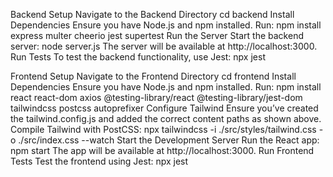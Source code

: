 Backend Setup
Navigate to the Backend Directory
cd backend
Install Dependencies Ensure you have Node.js and npm installed. Run:
npm install express multer cheerio jest supertest
Run the Server Start the backend server:
node server.js
The server will be available at http://localhost:3000.
Run Tests To test the backend functionality, use Jest:
npx jest



Frontend Setup
Navigate to the Frontend Directory
cd frontend
Install Dependencies Ensure you have Node.js and npm installed. Run:
npm install react react-dom axios @testing-library/react @testing-library/jest-dom tailwindcss postcss autoprefixer
Configure Tailwind Ensure you’ve created the tailwind.config.js and added the correct content paths as shown above. Compile Tailwind with PostCSS:
npx tailwindcss -i ./src/styles/tailwind.css -o ./src/index.css --watch
Start the Development Server Run the React app:
npm start
The app will be available at http://localhost:3000.
Run Frontend Tests Test the frontend using Jest:
npx jest
